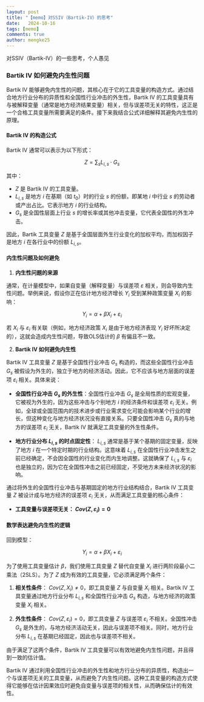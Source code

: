 ```yaml
---
layout: post
title: "【memo】对SSIV（Bartik-IV）的思考"
date:   2024-10-16
tags: [memo]
comments: true
author: mengke25
---
```


对SSIV（Bartik-IV）的一些思考，个人愚见

<!-- more -->


### Bartik IV 如何避免内生性问题

Bartik IV 能够避免内生性的问题，其核心在于它的工具变量的构造方式。通过结合地方行业分布的异质性和全国性行业冲击的外生性，Bartik IV 的工具变量具有与被解释变量（通常是地方经济结果变量）相关，但与误差项无关的特性，这正是一个合格工具变量所需要满足的条件。接下来我结合公式详细解释其避免内生性的原理。

#### Bartik IV 的构造公式

Bartik IV 通常可以表示为以下形式：

$$
Z = \sum_{s} L_{i,s} \cdot G_s
$$

其中：
- $Z$ 是 Bartik IV 的工具变量。
- $L_{i,s}$ 是地方 $i$ 在基期（如 $t_0$）时的行业 $s$ 的份额，即某地 $i$ 中行业 $s$ 的劳动者或产出占比。它表示地方 $i$ 的行业结构。
- $G_s$ 是全国性层面上行业 $s$ 的增长率或其他冲击变量，它代表全国性的外生冲击。

因此，Bartik 工具变量 $Z$ 是基于全国层面外生行业变化的加权平均，而加权因子是地方 $i$ 在各行业中的份额 $L_{i,s}$。

#### 内生性问题及如何避免

1. **内生性问题的来源**

通常，在计量模型中，如果自变量（解释变量）与误差项 $\varepsilon$ 相关，则会导致内生性问题。举例来说，假设你正在估计地方经济增长 $Y_i$ 受到某种政策变量 $X_i$ 的影响：

$$
Y_i = \alpha + \beta X_i + \varepsilon_i
$$

若 $X_i$ 与 $\varepsilon_i$ 有关联（例如，地方经济政策 $X_i$ 是由于地方经济表现 $Y_i$ 好坏所决定的），这就会造成内生性问题，导致OLS估计的 $\beta$ 有偏且不一致。

2. **Bartik IV 如何避免内生性**

Bartik IV 工具变量 $Z$ 是基于全国性行业冲击 $G_s$ 构造的，而这些全国性行业冲击 $G_s$ 被假设为外生的，独立于地方的经济活动。因此，它不应该与地方层面的误差项 $\varepsilon_i$ 相关。具体来说：

- **全国性行业冲击 $G_s$ 的外生性**：全国性行业冲击 $G_s$ 是全局性质的宏观变量，它被视为外生的，因为这些冲击与个别地方 $i$ 的经济条件和误差项 $\varepsilon_i$ 无关。例如，全球或全国范围内的技术进步或行业需求变化可能会影响某个行业的增长，但这种变化与地方经济状况没有直接关系。只要全国性冲击 $G_s$ 真的与地方的误差项 $\varepsilon_i$ 无关，Bartik IV 就满足工具变量的外生性条件。
  
- **地方行业分布 $L_{i,s}$ 的时点固定性**： $L_{i,s}$ 通常是基于某个基期的固定变量，反映了地方 $i$ 在一个特定时期的行业结构。这意味着 $L_{i,s}$ 在全国性行业冲击发生之前已经确定，不会因全国性的行业变化而内生地调整。这就确保了 $L_{i,s}$ 与 $\varepsilon_i$ 也是独立的，因为它在全国性冲击之前已经固定，不受地方未来经济状况的影响。

通过将外生的全国性行业冲击与基期固定的地方行业结构结合，Bartik IV 工具变量 $Z$ 被设计成与地方经济的误差项 $\varepsilon_i$ 无关，从而满足工具变量的核心条件：

- **工具变量与误差项无关： $Cov(Z, \varepsilon_i) = 0$**

#### 数学表达避免内生性的逻辑

回到模型：

$$
Y_i = \alpha + \beta X_i + \varepsilon_i
$$

为了使用工具变量估计 $\beta$，我们使用工具变量 $Z$ 替代自变量 $X_i$ 进行两阶段最小二乘法（2SLS）。为了 $Z$ 成为有效的工具变量，它必须满足两个条件：

1. **相关性条件**： $Cov(Z, X_i) \neq 0$，即工具变量 $Z$ 与自变量 $X_i$ 相关。Bartik IV 工具变量通过地方行业分布 $L_{i,s}$ 和全国性行业冲击 $G_s$ 构造，与地方经济的政策变量 $X_i$ 相关。
   
2. **外生性条件**： $Cov(Z, \varepsilon_i) = 0$，即工具变量 $Z$ 与误差项 $\varepsilon_i$ 不相关。全国性冲击 $G_s$ 是外生的，与地方经济活动无关，因此与误差项不相关。同时，地方行业分布 $L_{i,s}$ 在基期已经固定，因此也与误差项不相关。

由于满足了这两个条件，Bartik IV 工具变量可以有效地避免内生性问题，并且得到一致的估计值。



Bartik IV 通过利用全国性行业冲击的外生性和地方行业分布的异质性，构造出一个与误差项无关的工具变量，从而避免了内生性问题。这种工具变量的构造方式使得它能够在估计因果效应时避免自变量与误差项的相关性，从而确保估计的有效性。
